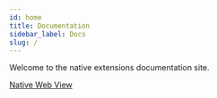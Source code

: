 ```yaml
---
id: home
title: Documentation
sidebar_label: Docs
slug: /
---
```


Welcome to the native extensions documentation site.

[Native Web View](/docs/nativewebview/)

